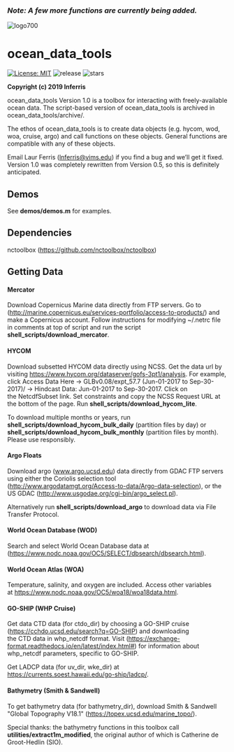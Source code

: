 ### *Note: A few more functions are currently being added.*

![logo700 ](https://user-images.githubusercontent.com/24570061/84697805-c6f34c00-af1c-11ea-8492-717a562113af.png)

# ocean_data_tools 

[![License: MIT](https://img.shields.io/badge/License-MIT-yellow.svg)](https://opensource.org/licenses/MIT) ![release](https://img.shields.io/github/release-date/lnferris/ocean_data_tools) ![stars](https://img.shields.io/github/stars/lnferris/ocean_data_tools?style=social)

**Copyright (c) 2019 lnferris**

ocean_data_tools Version 1.0 is a toolbox for interacting with freely-available ocean data. The script-based version of ocean_data_tools is archived in ocean_data_tools/archive/.

The ethos of ocean_data_tools is to create data objects (e.g. hycom, wod, woa, cruise, argo) and call functions on these objects. General functions are compatible with any of these objects.

Email Laur Ferris (lnferris@vims.edu) if you find a bug and we’ll get it fixed. Version 1.0 was completely rewritten from Version 0.5, so this is definitely anticipated.

## Demos

See **demos/demos.m** for examples.

## Dependencies

nctoolbox (https://github.com/nctoolbox/nctoolbox)

## Getting Data

#### Mercator

Download Copernicus Marine data directly from FTP servers. Go to (http://marine.copernicus.eu/services-portfolio/access-to-products/) and make a Copernicus account. Follow instructions for modifying ~/.netrc file in comments at top of script and run the script **shell_scripts/download_mercator**.

#### HYCOM

Download subsetted HYCOM data directly using NCSS. Get the data url by visiting https://www.hycom.org/dataserver/gofs-3pt1/analysis. For example, click Access Data Here -> GLBv0.08/expt_57.7 (Jun-01-2017 to Sep-30-2017)/ -> Hindcast Data: Jun-01-2017 to Sep-30-2017. Click on the NetcdfSubset link. Set constraints and copy the NCSS Request URL at the bottom of the page. Run **shell_scripts/download_hycom_lite**.

To download multiple months or years, run **shell_scripts/download_hycom_bulk_daily** (partition files by day) or **shell_scripts/download_hycom_bulk_monthly** (partition files by month). Please use responsibly.

#### Argo Floats

Download argo (www.argo.ucsd.edu)  data directly from GDAC FTP servers using either the Coriolis selection tool (http://www.argodatamgt.org/Access-to-data/Argo-data-selection), or the US GDAC (http://www.usgodae.org/cgi-bin/argo_select.pl).

Alternatively run **shell_scripts/download_argo** to download data via File Transfer Protocol.

#### World Ocean Database (WOD)

Search and select World Ocean Database data at (https://www.nodc.noaa.gov/OC5/SELECT/dbsearch/dbsearch.html).

#### World Ocean Atlas (WOA)

Temperature, salinity, and oxygen are included. Access other variables at https://www.nodc.noaa.gov/OC5/woa18/woa18data.html.

#### GO-SHIP (WHP Cruise)

Get data CTD data (for ctdo_dir) by choosing a GO-SHIP cruise (https://cchdo.ucsd.edu/search?q=GO-SHIP) and downloading the CTD data in whp_netcdf format. 
Visit (https://exchange-format.readthedocs.io/en/latest/index.html#) for information about whp_netcdf parameters, specific to GO-SHIP.

Get LADCP data (for uv_dir, wke_dir) at https://currents.soest.hawaii.edu/go-ship/ladcp/.

#### Bathymetry (Smith & Sandwell)

To get bathymetry data (for bathymetry_dir), download Smith & Sandwell "Global Topography V18.1" (https://topex.ucsd.edu/marine_topo/).

Special thanks: the bathymetry functions in this toolbox call **utilities/extract1m_modified**, the original author of which is Catherine de Groot-Hedlin (SIO).
